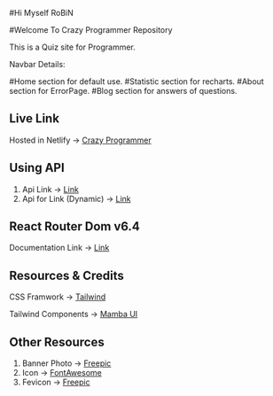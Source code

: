 #Hi Myself RoBiN

#Welcome To Crazy Programmer Repository

This is a Quiz site for Programmer.

Navbar Details:

#Home section for default use.
#Statistic section for recharts.
#About section for ErrorPage.
#Blog section for answers of questions.


## Live Link
Hosted in Netlify -> [Crazy Programmer](https://crazy-programmer.netlify.app/)

## Using API 

1. Api Link -> [Link](https://openapi.programming-hero.com/api/quiz)
2. Api for Link (Dynamic) -> [Link](https://openapi.programming-hero.com/api/quiz/${id})

## React Router Dom v6.4 
Documentation Link -> [Link](https://reactrouter.com/en/main/start/overview)

## Resources & Credits
CSS Framwork -> [Tailwind](https://tailwindcss.com/)

Tailwind Components -> 
[Mamba UI](https://www.mambaui.com/)

## Other Resources
1. Banner Photo -> [Freepic](https://www.freepik.com/)
2. Icon -> [FontAwesome](https://fontawesome.com/)
3. Fevicon  -> [Freepic](https://www.freepik.com/)